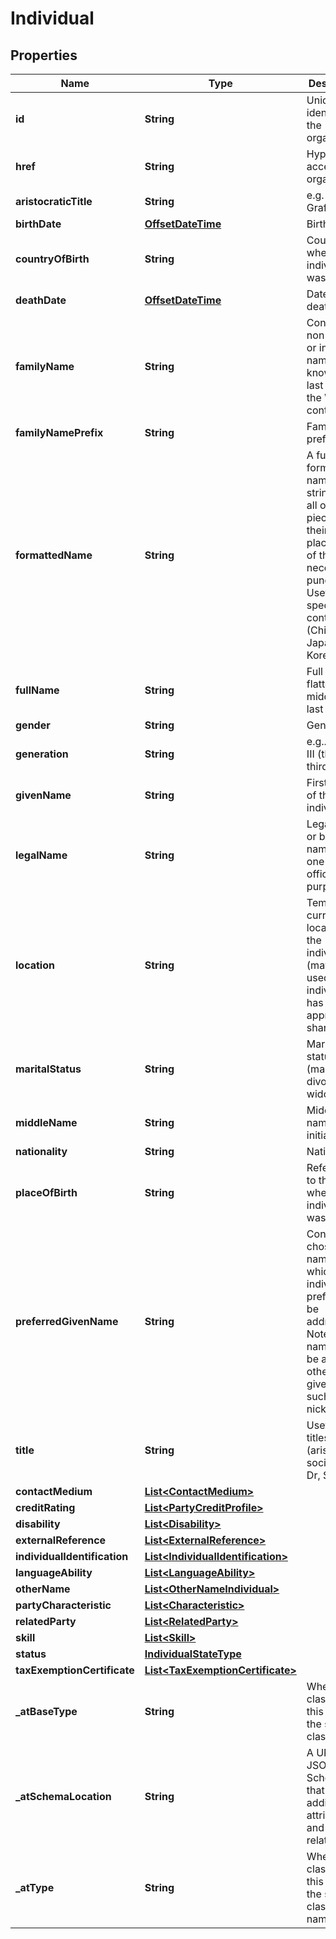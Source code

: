 # Individual

## Properties
Name | Type | Description | Notes
------------ | ------------- | ------------- | -------------
**id** | **String** | Unique identifier of the organization | 
**href** | **String** | Hyperlink to access the organization |  [optional]
**aristocraticTitle** | **String** | e.g. Baron, Graf, Earl,… |  [optional]
**birthDate** | [**OffsetDateTime**](OffsetDateTime.md) | Birth date |  [optional]
**countryOfBirth** | **String** | Country where the individual was born |  [optional]
**deathDate** | [**OffsetDateTime**](OffsetDateTime.md) | Date of death |  [optional]
**familyName** | **String** | Contains the non-chosen or inherited name. Also known as last name in the Western context |  [optional]
**familyNamePrefix** | **String** | Family name prefix |  [optional]
**formattedName** | **String** | A fully formatted name in one string with all of its pieces in their proper place and all of the necessary punctuation. Useful for specific contexts (Chinese, Japanese, Korean,…) |  [optional]
**fullName** | **String** | Full name flatten (first, middle, and last names) |  [optional]
**gender** | **String** | Gender |  [optional]
**generation** | **String** | e.g.. Sr, Jr, III (the third),… |  [optional]
**givenName** | **String** | First name of the individual |  [optional]
**legalName** | **String** | Legal name or birth name (name one has for official purposes) |  [optional]
**location** | **String** | Temporary current location od the individual (may be used if the individual has approved its sharing) |  [optional]
**maritalStatus** | **String** | Marital status (married, divorced, widow ...) |  [optional]
**middleName** | **String** | Middles name or initial |  [optional]
**nationality** | **String** | Nationality |  [optional]
**placeOfBirth** | **String** | Reference to the place where the individual was born |  [optional]
**preferredGivenName** | **String** | Contains the chosen name by which the individual prefers to be addressed. Note: This name may be a name other than a given name, such as a nickname |  [optional]
**title** | **String** | Useful for titles (aristocratic, social,...) Pr, Dr, Sir, ... |  [optional]
**contactMedium** | [**List&lt;ContactMedium&gt;**](ContactMedium.md) |  |  [optional]
**creditRating** | [**List&lt;PartyCreditProfile&gt;**](PartyCreditProfile.md) |  |  [optional]
**disability** | [**List&lt;Disability&gt;**](Disability.md) |  |  [optional]
**externalReference** | [**List&lt;ExternalReference&gt;**](ExternalReference.md) |  |  [optional]
**individualIdentification** | [**List&lt;IndividualIdentification&gt;**](IndividualIdentification.md) |  |  [optional]
**languageAbility** | [**List&lt;LanguageAbility&gt;**](LanguageAbility.md) |  |  [optional]
**otherName** | [**List&lt;OtherNameIndividual&gt;**](OtherNameIndividual.md) |  |  [optional]
**partyCharacteristic** | [**List&lt;Characteristic&gt;**](Characteristic.md) |  |  [optional]
**relatedParty** | [**List&lt;RelatedParty&gt;**](RelatedParty.md) |  |  [optional]
**skill** | [**List&lt;Skill&gt;**](Skill.md) |  |  [optional]
**status** | [**IndividualStateType**](IndividualStateType.md) |  |  [optional]
**taxExemptionCertificate** | [**List&lt;TaxExemptionCertificate&gt;**](TaxExemptionCertificate.md) |  |  [optional]
**_atBaseType** | **String** | When sub-classing, this defines the super-class |  [optional]
**_atSchemaLocation** | **String** | A URI to a JSON-Schema file that defines additional attributes and relationships |  [optional]
**_atType** | **String** | When sub-classing, this defines the sub-class entity name |  [optional]
